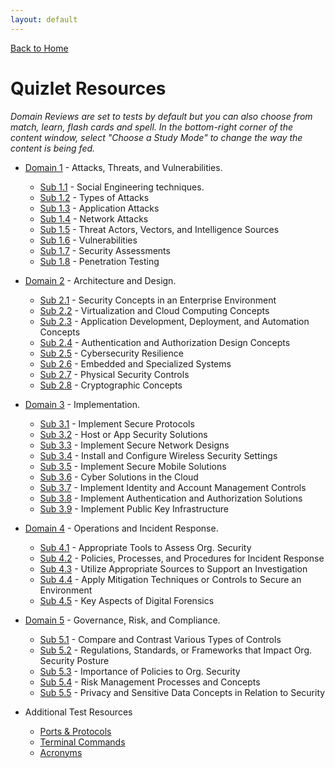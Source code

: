 ```yaml
---
layout: default
---
```


[Back to Home](../index.html)

# Quizlet Resources

_Domain Reviews are set to tests by default but you can also choose from match, learn, flash cards and spell. In the bottom-right corner of the content window, select "Choose a Study Mode" to change the way the content is being fed._

* [Domain 1](/study_cards/domain_review/one.html) - Attacks, Threats, and Vulnerabilities.
     - [Sub 1.1](/study_cards/sub_one_one.html) - Social Engineering techniques.
     - [Sub 1.2](/study_cards/sub_one_two.html) - Types of Attacks
     - [Sub 1.3](/study_cards/sub_one_three.html) - Application Attacks
     - [Sub 1.4](/study_cards/sub_one_four.html) - Network Attacks
     - [Sub 1.5](/study_cards/sub_one_five.html) - Threat Actors, Vectors, and Intelligence Sources
     - [Sub 1.6](/study_cards/sub_one_six.html) - Vulnerabilities
     - [Sub 1.7](/study_cards/sub_one_seven.html) - Security Assessments
     - [Sub 1.8](/study_cards/sub_one_eight.html) - Penetration Testing

* [Domain 2](/study_cards/domain_review/two.html) - Architecture and Design.
     - [Sub 2.1](/study_cards/sub_two_one.html) - Security Concepts in an Enterprise Environment
     - [Sub 2.2](/study_cards/sub_two_two.html) - Virtualization and Cloud Computing Concepts
     - [Sub 2.3](/study_cards/sub_two_three.html) - Application Development, Deployment, and Automation Concepts
     - [Sub 2.4](/study_cards/sub_two_four.html) - Authentication and Authorization Design Concepts
     - [Sub 2.5](/study_cards/sub_two_five.html) - Cybersecurity Resilience
     - [Sub 2.6](/study_cards/sub_two_six.html) - Embedded and Specialized Systems
     - [Sub 2.7](/study_cards/sub_two_seven.html) - Physical Security Controls
     - [Sub 2.8](/study_cards/sub_two_eight.html) - Cryptographic Concepts

* [Domain 3](/study_cards/domain_review/three.html) - Implementation.
     - [Sub 3.1](/study_cards/sub_three_one.html) - Implement Secure Protocols
     - [Sub 3.2](/study_cards/sub_three_two.html) - Host or App Security Solutions
     - [Sub 3.3](/study_cards/sub_three_three.html) - Implement Secure Network Designs
     - [Sub 3.4](/study_cards/sub_three_four.html) - Install and Configure Wireless Security Settings
     - [Sub 3.5](/study_cards/sub_three_five.html) - Implement Secure Mobile Solutions
     - [Sub 3.6](/study_cards/sub_three_six.html) - Cyber Solutions in the Cloud
     - [Sub 3.7](/study_cards/sub_three_seven.html) - Implement Identity and Account Management Controls
     - [Sub 3.8](/study_cards/sub_three_eight.html) - Implement Authentication and Authorization Solutions
     - [Sub 3.9](/study_cards/sub_three_nine.html) - Implement Public Key Infrastructure

* [Domain 4](/study_cards/domain_review/four.html) - Operations and Incident Response.
     - [Sub 4.1](/study_cards/sub_four_one.html) - Appropriate Tools to Assess Org. Security
     - [Sub 4.2](/study_cards/sub_four_two.html) - Policies, Processes, and Procedures for Incident Response
     - [Sub 4.3](/study_cards/sub_four_three.html) - Utilize Appropriate Sources to Support an Investigation
     - [Sub 4.4](/study_cards/sub_four_four.html) - Apply Mitigation Techniques or Controls to Secure an Environment
     - [Sub 4.5](/study_cards/sub_four_five.html) - Key Aspects of Digital Forensics

* [Domain 5](/study_cards/domain_review/five.html) - Governance, Risk, and Compliance.
     - [Sub 5.1](/study_cards/sub_five_one.html) - Compare and Contrast Various Types of Controls
     - [Sub 5.2](/study_cards/sub_five_two.html) - Regulations, Standards, or Frameworks that Impact Org. Security Posture
     - [Sub 5.3](/study_cards/sub_five_three.html) - Importance of Policies to Org. Security
     - [Sub 5.4](/study_cards/sub_five_four.html) - Risk Management Processes and Concepts
     - [Sub 5.5](/study_cards/sub_five_five.html) - Privacy and Sensitive Data Concepts in Relation to Security

* Additional Test Resources
     - [Ports & Protocols](/study_cards/ports_and_protocols.html) 
     - [Terminal Commands](/study_cards/commands.html)
     - [Acronyms](/study_cards/acronyms.html)